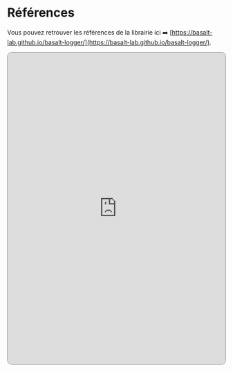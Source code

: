 # **Références**

Vous pouvez retrouver les références de la librairie ici ➡️ [https://basalt-lab.github.io/basalt-logger/](https://basalt-lab.github.io/basalt-logger/).

<iframe src="https://basalt-lab.github.io/basalt-logger/" style="width: 100%; height: 720px; border-radius: 10px; border: 1px solid gray;"></iframe>
